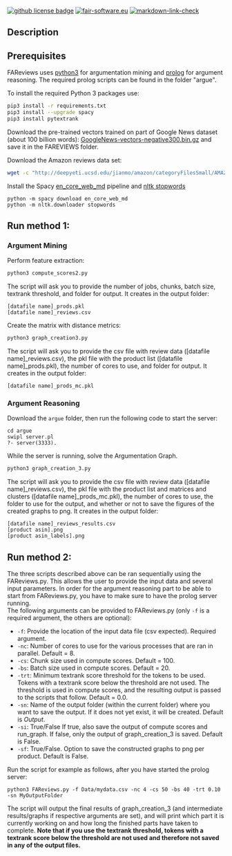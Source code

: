 
[![github license badge](https://img.shields.io/github/license/davideceolin/FAReviews)](FAReviews)
[![fair-software.eu](https://img.shields.io/badge/fair--software.eu-%E2%97%8F%20%20%E2%97%8B%20%20%E2%97%8B%20%20%E2%97%8B%20%20%E2%97%8B-red)](https://fair-software.eu)
[![markdown-link-check](https://github.com/davideceolin/FAReviews/actions/workflows/markdown-link-check.yml/badge.svg)](https://github.com/davideceolin/FAReviews/actions/workflows/markdown-link-check.yml)

## Description


## Prerequisites
FAReviews uses [python3](https://www.python.org) for argumentation mining and [prolog](https://www.swi-prolog.org) for argument reasoning. The required prolog scripts can be found in the folder "argue".

To install the required Python 3 packages use:

```bash
pip3 install -r requirements.txt
pip3 install --upgrade spacy
pip3 install pytextrank
```


Download the pre-trained vectors trained on part of Google News dataset (about 100 billion words): [GoogleNews-vectors-negative300.bin.gz](https://drive.google.com/file/d/0B7XkCwpI5KDYNlNUTTlSS21pQmM/edit?resourcekey=0-wjGZdNAUop6WykTtMip30g) and save it in the FAREVIEWS folder. 

Download the Amazon reviews data set:
```bash
wget -c "http://deepyeti.ucsd.edu/jianmo/amazon/categoryFilesSmall/AMAZON_FASHION_5.json.gz"
```

Install the Spacy [en_core_web_md](https://spacy.io/models/en) pipeline and [nltk stopwords](https://www.nltk.org)
```
python -m spacy download en_core_web_md
python -m nltk.downloader stopwords
```

## Run method 1:
### Argument Mining
Perform feature extraction:
```bash
python3 compute_scores2.py 
```
The script will ask you to provide the number of jobs, chunks, batch size, textrank threshold, and folder for output. It creates in the output folder: 
```
[datafile name]_prods.pkl
[datafile name]_reviews.csv
```

Create the matrix with distance metrics:
```bash
python3 graph_creation3.py 
```
The script will ask you to provide the csv file with review data ([datafile name]_reviews.csv), the pkl file with the product list ([datafile name]_prods.pkl), the number of cores to use, and folder for output. It creates in the output folder:

```
[datafile name]_prods_mc.pkl
```

### Argument Reasoning

Download the ```argue``` folder, then run the following code to start the server:
```
cd argue
swipl server.pl
?- server(3333).
```

While the server is running, solve the Argumentation Graph. 
```bash
python3 graph_creation_3.py 
```
The script will ask you to provide the csv file with review data ([datafile name]_reviews.csv), the pkl file with the product list and matrices and clusters ([datafile name]_prods_mc.pkl), the number of cores to use, the folder to use for the output, and whether or not to save the figures of the created graphs to png. It creates in the output folder:
```
[datafile name]_reviews_results.csv
[product asin].png
[product asin_labels].png
```

## Run method 2:
The three scripts described above can be ran sequentially using the FAReviews.py. This allows the user to provide the input data and several input parameters. In order for the argument reasoning part to be able to start from FAReviews.py, you have to make sure to have the prolog server running. <br />
The following arguments can be provided to FAReviews.py (only `-f` is a required argument, the others are optional):

- `-f`: Provide the location of the input data file (csv expected). Required argument.
- `-nc`: Number of cores to use for the various processes that are ran in parallel. Default = 8.
- `-cs`: Chunk size used in compute scores. Default = 100.
- `-bs`: Batch size used in compute scores. Default = 20.
- `-trt`: Minimum textrank score threshold for the tokens to be used. Tokens with a textrank score below the threshold are not used. The threshold is used in compute scores, and the resulting output is passed to the scripts that follow. Default = 0.0.
- `-sn`: Name of the output folder (within the current folder) where you want to save the output. If it does not yet exist, it will be created. Default is *Output*.
- `-si`: True/False If true, also save the output of compute scores and run_graph. If false, only the output of graph_creation_3 is saved. Default is False.
- `-sf`: True/False. Option to save the constructed graphs to png per product. Default is False.

Run the script for example as follows, after you have started the prolog server:
```
python3 FAReviews.py -f Data/mydata.csv -nc 4 -cs 50 -bs 40 -trt 0.10 -sn MyOutputFolder
```

The script will output the final results of graph_creation_3 (and intermediate results/graphs if respective arguments are set), and will print which part it is currently working on and how long the finished parts have taken to complete. **Note that if you use the textrank threshold, tokens with a textrank score below the threshold are not used and therefore not saved in any of the output files.**
